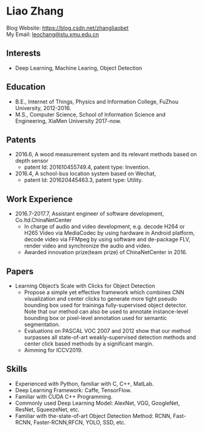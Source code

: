 Liao Zhang
===============
Blog Website: https://blog.csdn.net/zhangliaobet  
My Email: leochang@stu.xmu.edu.cn

Interests
---------  
*   Deep Learning, Machine Learing, Object Detection

Education
---------  
*   B.E., Internet of Things, Physics and Information College, FuZhou University, 2012-2016.
*   M.S., Computer Science, School of Information Science and Engineering, XiaMen University 2017-now.

Patents
---------
*   2016.6, A wood measurement system and its relevant methods based on depth sensor
    -   patent Id: 201610455749.4, patent type: Invention.
*   2016.4, A school-bus location system based on Wechat, 
    -   patent Id: 201620445463.3, patent type: Utility.

Work Experience
---------------
*   2016.7-2017.7, Assistant engineer of software development, Co.ltd.ChinaNetCenter 
    -   In charge of audio and video development, e.g. decode H264 or H265 Video via MediaCodec by using hardware in Android         platform, decode video via FFMpeg by using software and de-package FLV, render video and synchronize the audio and           video. 
    -   Awarded innovation prize(team prize) of ChinaNetCenter in 2016.

Papers
------
*   Learning Object’s Scale with Clicks for Object Detection
    -    Propose a simple yet effective framework which combines CNN visualization and center clicks to generate more tight            pseudo bounding box used for traininga fully-supervised object detector. Note that our method can also be used to            annotate instance-level bounding box or pixel-level annotation used for semantic segmentation.
    -    Evaluations on PASCAL VOC 2007 and 2012 show that our method surpasses all state-of-art weakly-supervised detection          methods and center click based methods by a significant margin.
    -    Aimming for ICCV2019.
    
Skills
------

*   Experienced with Python, familiar with C, C++, MatLab.
*   Deep Learning Framework: Caffe, TensorFlow.
*   Familiar with CUDA C++ Programming.
*   Commonly used Deep Learning Model: AlexNet, VGG, GoogleNet, ResNet, SqueezeNet, etc.
*   Familiar with the-state-of-art Object Detection Method: RCNN, Fast-RCNN, Faster-RCNN,RFCN, YOLO, SSD, etc.


